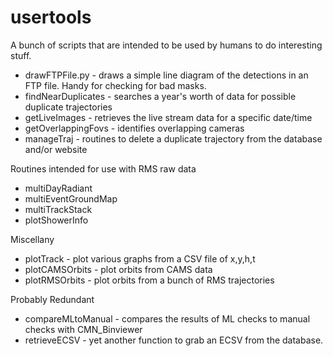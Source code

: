 # usertools

A bunch of scripts that are intended to be used by humans to do interesting stuff.


* drawFTPFile.py - draws a simple line diagram of the detections in an FTP file. Handy for checking for bad masks.
* findNearDuplicates - searches a year's worth of data for possible duplicate trajectories
* getLiveImages - retrieves the live stream data for a specific date/time 
* getOverlappingFovs - identifies overlapping cameras
* manageTraj - routines to delete a duplicate trajectory from the database and/or website
  
Routines intended for use with RMS raw data
* multiDayRadiant
* multiEventGroundMap
* multiTrackStack
* plotShowerInfo


Miscellany
* plotTrack - plot various graphs from a CSV file of x,y,h,t
* plotCAMSOrbits - plot orbits from CAMS data 
* plotRMSOrbits - plot orbits from a bunch of RMS trajectories


Probably Redundant
* compareMLtoManual - compares the results of ML checks to manual checks with CMN_Binviewer
* retrieveECSV - yet another function to grab an ECSV from the database. 
